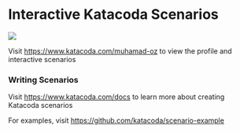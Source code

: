 # Interactive Katacoda Scenarios

[![](http://shields.katacoda.com/katacoda/muhamad-oz/count.svg)](https://www.katacoda.com/muhamad-oz "Get your profile on Katacoda.com")

Visit https://www.katacoda.com/muhamad-oz to view the profile and interactive scenarios

### Writing Scenarios
Visit https://www.katacoda.com/docs to learn more about creating Katacoda scenarios

For examples, visit https://github.com/katacoda/scenario-example
